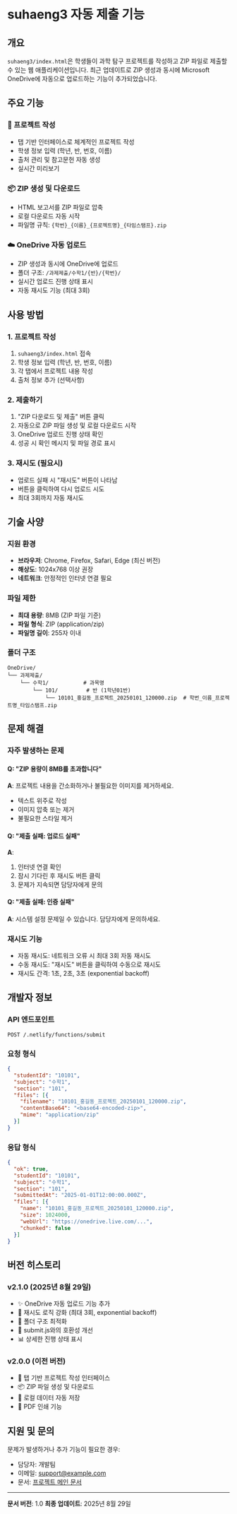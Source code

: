 # suhaeng3 자동 제출 기능

## 개요

`suhaeng3/index.html`은 학생들이 과학 탐구 프로젝트를 작성하고 ZIP 파일로 제출할 수 있는 웹 애플리케이션입니다. 최근 업데이트로 ZIP 생성과 동시에 Microsoft OneDrive에 자동으로 업로드하는 기능이 추가되었습니다.

## 주요 기능

### 📝 프로젝트 작성
- 탭 기반 인터페이스로 체계적인 프로젝트 작성
- 학생 정보 입력 (학년, 반, 번호, 이름)
- 출처 관리 및 참고문헌 자동 생성
- 실시간 미리보기

### 📦 ZIP 생성 및 다운로드
- HTML 보고서를 ZIP 파일로 압축
- 로컬 다운로드 자동 시작
- 파일명 규칙: `{학번}_{이름}_{프로젝트명}_{타임스탬프}.zip`

### ☁️ OneDrive 자동 업로드
- ZIP 생성과 동시에 OneDrive에 업로드
- 폴더 구조: `/과제제출/수학1/{반}/{학번}/`
- 실시간 업로드 진행 상태 표시
- 자동 재시도 기능 (최대 3회)

## 사용 방법

### 1. 프로젝트 작성
1. `suhaeng3/index.html` 접속
2. 학생 정보 입력 (학년, 반, 번호, 이름)
3. 각 탭에서 프로젝트 내용 작성
4. 출처 정보 추가 (선택사항)

### 2. 제출하기
1. "ZIP 다운로드 및 제출" 버튼 클릭
2. 자동으로 ZIP 파일 생성 및 로컬 다운로드 시작
3. OneDrive 업로드 진행 상태 확인
4. 성공 시 확인 메시지 및 파일 경로 표시

### 3. 재시도 (필요시)
- 업로드 실패 시 "재시도" 버튼이 나타남
- 버튼을 클릭하여 다시 업로드 시도
- 최대 3회까지 자동 재시도

## 기술 사양

### 지원 환경
- **브라우저**: Chrome, Firefox, Safari, Edge (최신 버전)
- **해상도**: 1024x768 이상 권장
- **네트워크**: 안정적인 인터넷 연결 필요

### 파일 제한
- **최대 용량**: 8MB (ZIP 파일 기준)
- **파일 형식**: ZIP (application/zip)
- **파일명 길이**: 255자 이내

### 폴더 구조
```
OneDrive/
└── 과제제출/
    └── 수학1/           # 과목명
        └── 101/         # 반 (1학년01반)
            └── 10101_홍길동_프로젝트_20250101_120000.zip  # 학번_이름_프로젝트명_타임스탬프.zip
```

## 문제 해결

### 자주 발생하는 문제

#### Q: "ZIP 용량이 8MB를 초과합니다"
**A**: 프로젝트 내용을 간소화하거나 불필요한 이미지를 제거하세요.
- 텍스트 위주로 작성
- 이미지 압축 또는 제거
- 불필요한 스타일 제거

#### Q: "제출 실패: 업로드 실패"
**A**:
1. 인터넷 연결 확인
2. 잠시 기다린 후 재시도 버튼 클릭
3. 문제가 지속되면 담당자에게 문의

#### Q: "제출 실패: 인증 실패"
**A**: 시스템 설정 문제일 수 있습니다. 담당자에게 문의하세요.

### 재시도 기능
- 자동 재시도: 네트워크 오류 시 최대 3회 자동 재시도
- 수동 재시도: "재시도" 버튼을 클릭하여 수동으로 재시도
- 재시도 간격: 1초, 2초, 3초 (exponential backoff)

## 개발자 정보

### API 엔드포인트
```
POST /.netlify/functions/submit
```

### 요청 형식
```json
{
  "studentId": "10101",
  "subject": "수학1",
  "section": "101",
  "files": [{
    "filename": "10101_홍길동_프로젝트_20250101_120000.zip",
    "contentBase64": "<base64-encoded-zip>",
    "mime": "application/zip"
  }]
}
```

### 응답 형식
```json
{
  "ok": true,
  "studentId": "10101",
  "subject": "수학1",
  "section": "101",
  "submittedAt": "2025-01-01T12:00:00.000Z",
  "files": [{
    "name": "10101_홍길동_프로젝트_20250101_120000.zip",
    "size": 1024000,
    "webUrl": "https://onedrive.live.com/...",
    "chunked": false
  }]
}
```

## 버전 히스토리

### v2.1.0 (2025년 8월 29일)
- ✨ OneDrive 자동 업로드 기능 추가
- 🔄 재시도 로직 강화 (최대 3회, exponential backoff)
- 📁 폴더 구조 최적화
- 🎯 submit.js와의 호환성 개선
- 📊 상세한 진행 상태 표시

### v2.0.0 (이전 버전)
- 📝 탭 기반 프로젝트 작성 인터페이스
- 📦 ZIP 파일 생성 및 다운로드
- 💾 로컬 데이터 자동 저장
- 📄 PDF 인쇄 기능

## 지원 및 문의

문제가 발생하거나 추가 기능이 필요한 경우:
- 담당자: 개발팀
- 이메일: support@example.com
- 문서: [프로젝트 메인 문서](../PROJECT.md)

---

**문서 버전**: 1.0
**최종 업데이트**: 2025년 8월 29일
